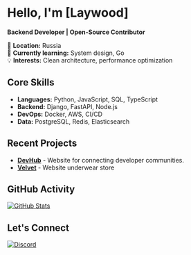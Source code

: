 # Hello, I'm [Laywood]

**Backend Developer | Open-Source Contributor**

📍 **Location:** Russia  
🌱 **Currently learning:** System design, Go  
💡 **Interests:** Clean architecture, performance optimization  

## Core Skills
- **Languages:** Python, JavaScript, SQL, TypeScript  
- **Backend:** Django, FastAPI, Node.js  
- **DevOps:** Docker, AWS, CI/CD  
- **Data:** PostgreSQL, Redis, Elasticsearch  

## Recent Projects
- **[DevHub](https://github.com/link)** - Website for connecting developer communities.
- **[Velvet](https://github.com/link)** - Website underwear store  

## GitHub Activity
[![GitHub Stats](https://github-readme-stats.vercel.app/api?username=lattedevelopper&show_icons=true&count_private=true&hide=issues)](https://github.com/lattedevelopper)

## Let's Connect
[![Discord](https://img.shields.io/badge/-Discord-5865F2?style=flat&logo=discord&logoColor=white)](https://discord.com/users/Nope)
